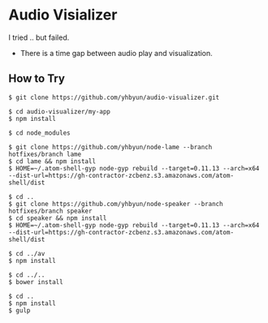 # Audio Visializer

I tried .. but failed.

- There is a time gap between audio play and visualization.


## How to Try

```
$ git clone https://github.com/yhbyun/audio-visualizer.git

$ cd audio-visualizer/my-app
$ npm install

$ cd node_modules

$ git clone https://github.com/yhbyun/node-lame --branch hotfixes/branch lame
$ cd lame && npm install
$ HOME=~/.atom-shell-gyp node-gyp rebuild --target=0.11.13 --arch=x64 --dist-url=https://gh-contractor-zcbenz.s3.amazonaws.com/atom-shell/dist

$ cd ..
$ git clone https://github.com/yhbyun/node-speaker --branch hotfixes/branch speaker
$ cd speaker && npm install
$ HOME=~/.atom-shell-gyp node-gyp rebuild --target=0.11.13 --arch=x64 --dist-url=https://gh-contractor-zcbenz.s3.amazonaws.com/atom-shell/dist

$ cd ../av
$ npm install

$ cd ../..
$ bower install

$ cd ..
$ npm install
$ gulp
```
